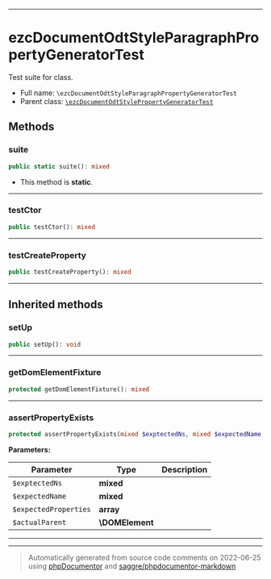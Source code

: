 ***

# ezcDocumentOdtStyleParagraphPropertyGeneratorTest

Test suite for class.



* Full name: `\ezcDocumentOdtStyleParagraphPropertyGeneratorTest`
* Parent class: [`\ezcDocumentOdtStylePropertyGeneratorTest`](./ezcDocumentOdtStylePropertyGeneratorTest.md)




## Methods


### suite



```php
public static suite(): mixed
```



* This method is **static**.







***

### testCtor



```php
public testCtor(): mixed
```











***

### testCreateProperty



```php
public testCreateProperty(): mixed
```











***


## Inherited methods


### setUp



```php
public setUp(): void
```











***

### getDomElementFixture



```php
protected getDomElementFixture(): mixed
```











***

### assertPropertyExists



```php
protected assertPropertyExists(mixed $exptectedNs, mixed $expectedName, array $expectedProperties, \DOMElement $actualParent): mixed
```








**Parameters:**

| Parameter | Type | Description |
|-----------|------|-------------|
| `$exptectedNs` | **mixed** |  |
| `$expectedName` | **mixed** |  |
| `$expectedProperties` | **array** |  |
| `$actualParent` | **\DOMElement** |  |




***


***
> Automatically generated from source code comments on 2022-06-25 using [phpDocumentor](http://www.phpdoc.org/) and [saggre/phpdocumentor-markdown](https://github.com/Saggre/phpDocumentor-markdown)
